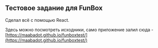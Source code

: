 ## Тестовое задание для FunBox

Сделал всё с помощью React. 

Здесь можно посмотреть исходники, само приложение залил сюда - [https://maabadot.github.io/funboxtest/](https://maabadot.github.io/funboxtest/)